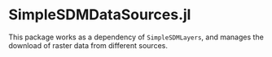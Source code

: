 # SimpleSDMDataSources.jl

This package works as a dependency of `SimpleSDMLayers`, and manages the download of raster data from different sources.
